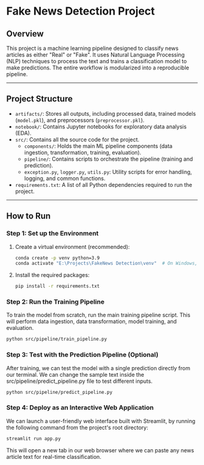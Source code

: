 # Fake News Detection Project

## Overview

This project is a machine learning pipeline designed to classify news articles as either "Real" or "Fake". It uses Natural Language Processing (NLP) techniques to process the text and trains a classification model to make predictions. The entire workflow is modularized into a reproducible pipeline.

---

## Project Structure

-   `artifacts/`: Stores all outputs, including processed data, trained models (`model.pkl`), and preprocessors (`preprocessor.pkl`).
-   `notebook/`: Contains Jupyter notebooks for exploratory data analysis (EDA).
-   `src/`: Contains all the source code for the project.
    -   `components/`: Holds the main ML pipeline components (data ingestion, transformation, training, evaluation).
    -   `pipeline/`: Contains scripts to orchestrate the pipeline (training and prediction).
    -   `exception.py`, `logger.py`, `utils.py`: Utility scripts for error handling, logging, and common functions.
-   `requirements.txt`: A list of all Python dependencies required to run the project.

---

## How to Run

### Step 1: Set up the Environment

1.  Create a virtual environment (recommended):
    ```bash
    conda create -p venv python=3.9
    conda activate "E:\Projects\FakeNews Detection\venv"  # On Windows, use `venv\Scripts\activate`
    ```
2.  Install the required packages:
    ```bash
    pip install -r requirements.txt
    ```

### Step 2: Run the Training Pipeline

To train the model from scratch, run the main training pipeline script. This will perform data ingestion, data transformation, model training, and evaluation.
```bash
python src/pipeline/train_pipeline.py
```

### Step 3: Test with the Prediction Pipeline (Optional)

After training, we can test the model with a single prediction directly from our terminal. We can change the sample text inside the src/pipeline/predict_pipeline.py file to test different inputs.

```bash
python src/pipeline/predict_pipeline.py
```

### Step 4: Deploy as an Interactive Web Application

We can launch a user-friendly web interface built with Streamlit, by running the following command from the project's root directory:

```bash
streamlit run app.py
```

This will open a new tab in our web browser where we can paste any news article text for real-time classification.
